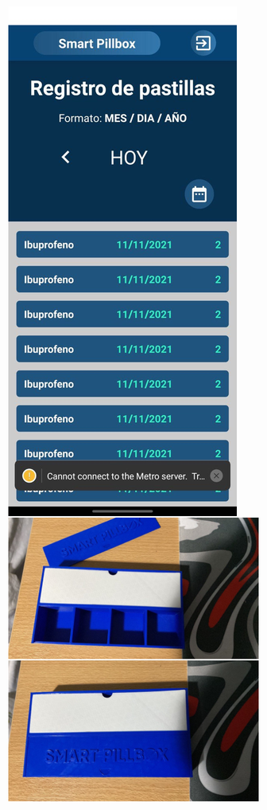 ![](photo_4949558997137075438_y.jpg)
![](photo_4949558997137075439_y.jpg)
![](photo_4949558997137075440_y.jpg)

